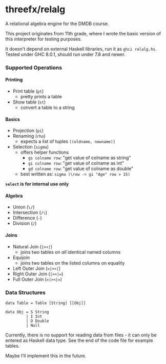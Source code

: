 # threefx/relalg

A relational algebra engine for the DMDB course.

This project originates from 11th grade, where I wrote the basic version of
this interpreter for testing purposes.

It doesn't depend on external Haskell libraries, run it as `ghci relalg.hs`.
Tested under GHC 8.0.1, should run under 7.8 and newer.

### Supported Operations

#### Printing

- Print table (`pt`)
  - pretty prints a table
- Show table (`st`)
  - convert a table to a string

#### Basics

- Projection (`pi`)
- Renaming (`rho`)
  - expects a list of tuples `[(oldname, newname)]`
- Selection (`sigma`)
  - offers helper functions
    - `gs colname row`: "get value of colname as string"
    - `gi colname row`: "get value of colname as int"
    - `gd colname row`: "get value of colname as double"
  - best written as: `sigma (\row -> gi "Age" row > 15)`

**`select` is for internal use only**

#### Algebra

- Union (`\/`)
- Intersection (`/\`)
- Difference (`-`)
- Division (`/`)

#### Joins

- Natural Join (`|><|`)
  - joins two tables on _all_ identical named columns
- Equijoin
  - joins two tables on the listed columns on equality
- Left Outer Join (`=|><|`)
- Right Outer Join (`|><|=`)
- Full Outer Join (`=|><|=`)


### Data Structures

    data Table = Table [String] [[Obj]]

    data Obj = S String
             | I Int
             | D Double
             | Null

Currently, there is no support for reading data from files - it can only be
entered as Haskell data type. See the end of the code file for example tables.

Maybe I'll implement this in the future.

